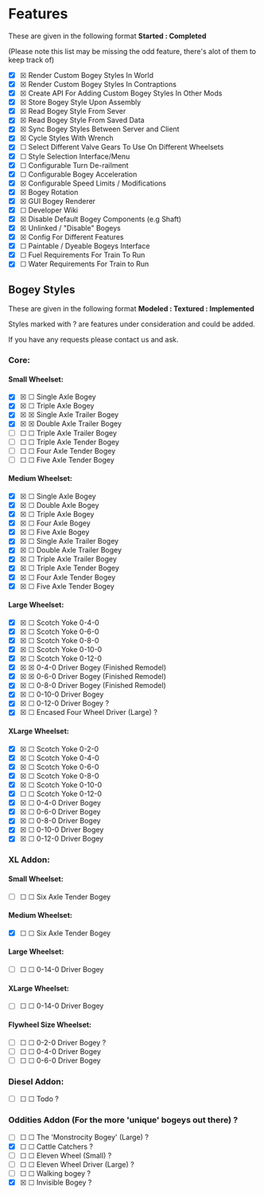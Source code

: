 # Features
These are given in the following format **Started  : Completed**

(Please note this list may be missing the odd feature, there's alot of them to keep track of)

- ☒ ☒ Render Custom Bogey Styles In World
- ☒ ☒ Render Custom Bogey Styles In Contraptions
- ☒ ☒ Create API For Adding Custom Bogey Styles In Other Mods
- ☒ ☒ Store Bogey Style Upon Assembly
- ☒ ☒ Read Bogey Style From Sever
- ☒ ☒ Read Bogey Style From Saved Data
- ☒ ☒ Sync Bogey Styles Between Server and Client
- ☒ ☒ Cycle Styles With Wrench
- ☒ ☐ Select Different Valve Gears To Use On Different Wheelsets 
- ☒ ☐ Style Selection Interface/Menu
- ☒ ☐ Configurable Turn De-railment
- ☒ ☐ Configurable Bogey Acceleration
- ☒ ☒ Configurable Speed Limits / Modifications
- ☒ ☒ Bogey Rotation
- ☒ ☒ GUI Bogey Renderer
- ☒ ☐ Developer Wiki
- ☒ ☒ Disable Default Bogey Components (e.g Shaft)
- ☒ ☒ Unlinked / "Disable" Bogeys
- ☒ ☒ Config For Different Features
- ☒ ☐ Paintable / Dyeable Bogeys Interface
- ☒ ☐ Fuel Requirements For Train To Run
- ☒ ☐ Water Requirements For Train to Run

## Bogey Styles
These are given in the following format **Modeled  : Textured : Implemented**

Styles marked with ? are features under consideration and could be added.

If you have any requests please contact us and ask.

### Core:

#### Small Wheelset:

- ☒ ☒ ☐ Single Axle Bogey
- ☒ ☒ ☐ Triple Axle Bogey
- ☒ ☒ ☒ Single Axle Trailer Bogey
- ☒ ☒ ☒ Double Axle Trailer Bogey
- ☐ ☐ ☐ Triple Axle Trailer Bogey
- ☐ ☐ ☐ Triple Axle Tender Bogey
- ☐ ☐ ☐ Four Axle Tender Bogey
- ☐ ☐ ☐ Five Axle Tender Bogey

#### Medium Wheelset:

- ☒ ☒ ☐ Single Axle Bogey
- ☒ ☒ ☐ Double Axle Bogey
- ☒ ☒ ☐ Triple Axle Bogey
- ☒ ☒ ☐ Four Axle Bogey
- ☒ ☒ ☐ Five Axle Bogey
- ☒ ☒ ☐ Single Axle Trailer Bogey
- ☒ ☒ ☐ Double Axle Trailer Bogey
- ☒ ☒ ☐ Triple Axle Trailer Bogey
- ☒ ☒ ☐ Triple Axle Tender Bogey
- ☒ ☒ ☐ Four Axle Tender Bogey
- ☒ ☒ ☐ Five Axle Tender Bogey

#### Large Wheelset:

- ☒ ☒ ☐ Scotch Yoke 0-4-0
- ☒ ☒ ☐ Scotch Yoke 0-6-0
- ☒ ☒ ☐ Scotch Yoke 0-8-0
- ☒ ☒ ☐ Scotch Yoke 0-10-0
- ☒ ☒ ☐ Scotch Yoke 0-12-0
- ☒ ☒ ☒ 0-4-0 Driver Bogey (Finished Remodel)
- ☒ ☒ ☒ 0-6-0 Driver Bogey (Finished Remodel)
- ☒ ☒ ☐ 0-8-0 Driver Bogey (Finished Remodel)
- ☒ ☒ ☐ 0-10-0 Driver Bogey
- ☒ ☒ ☐ 0-12-0 Driver Bogey ?
- ☒ ☒ ☐ Encased Four Wheel Driver (Large) ?

#### XLarge Wheelset:

- ☒ ☒ ☐ Scotch Yoke 0-2-0
- ☒ ☒ ☐ Scotch Yoke 0-4-0
- ☒ ☒ ☐ Scotch Yoke 0-6-0
- ☒ ☒ ☐ Scotch Yoke 0-8-0
- ☒ ☒ ☐ Scotch Yoke 0-10-0
- ☒ ☐ ☐ Scotch Yoke 0-12-0
- ☒ ☒ ☐ 0-4-0 Driver Bogey
- ☒ ☒ ☐ 0-6-0 Driver Bogey
- ☒ ☒ ☐ 0-8-0 Driver Bogey
- ☒ ☒ ☐ 0-10-0 Driver Bogey
- ☒ ☒ ☐ 0-12-0 Driver Bogey

### XL Addon:

#### Small Wheelset:

- ☐ ☐ ☐ Six Axle Tender Bogey

#### Medium Wheelset:

- ☒ ☐ ☐ Six Axle Tender Bogey

#### Large Wheelset:

- ☐ ☐ ☐ 0-14-0 Driver Bogey

#### XLarge Wheelset:

- ☐ ☐ ☐ 0-14-0 Driver Bogey

#### Flywheel Size Wheelset:

- ☐ ☐ ☐ 0-2-0 Driver Bogey ?
- ☐ ☐ ☐ 0-4-0 Driver Bogey
- ☐ ☐ ☐ 0-6-0 Driver Bogey

### Diesel Addon:

- ☐ ☐ ☐ Todo ?

### Oddities Addon (For the more 'unique' bogeys out there) ?

- ☐ ☐ ☐ The 'Monstrocity Bogey' (Large) ?
- ☒ ☐ ☐ Cattle Catchers ?
- ☐ ☐ ☐ Eleven Wheel (Small) ?
- ☐ ☐ ☐ Eleven Wheel Driver (Large) ?
- ☐ ☐ ☐ Walking bogey ?
- ☒ ☒ ☐ Invisible Bogey ?
